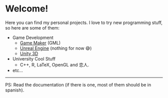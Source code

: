 # Welcome!
Here you can find my personal projects. I love to try new programming stuff, so here are some of them:

* Game Development
  - [Game Maker](https://en.wikipedia.org/wiki/GameMaker_Studio) (GML)
  - [Unreal Engine](https://en.wikipedia.org/wiki/Unreal_Engine) (nothing for now :sweat_smile:)
  - [Unity 3D](https://en.wikipedia.org/wiki/Unity_(game_engine))
* University Cool Stuff
  - C++, R, LaTeX, OpenGL and 恋人.
* etc...
---
PS: Read the documentation (if there is one, most of them should be in spanish).
